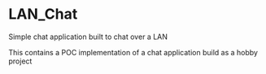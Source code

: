 # LAN_Chat
Simple chat application built to chat over a LAN

This contains a POC implementation of a chat application build as a hobby project
